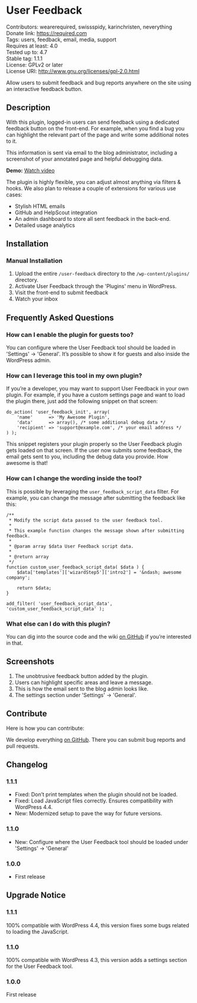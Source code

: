 # User Feedback
Contributors:      wearerequired, swissspidy, karinchristen, neverything  
Donate link:       https://required.com  
Tags:              users, feedback, email, media, support  
Requires at least: 4.0  
Tested up to:      4.7  
Stable tag:        1.1.1  
License:           GPLv2 or later  
License URI:       http://www.gnu.org/licenses/gpl-2.0.html  

Allow users to submit feedback and bug reports anywhere on the site using an interactive feedback button.

## Description

With this plugin, logged-in users can send feedback using a dedicated feedback button on the front-end. For example, when you find a bug you can highlight the relevant part of the page and write some additional notes to it.

This information is sent via email to the blog administrator, including a screenshot of your annotated page and helpful debugging data.

**Demo:** [Watch video](https://cloudup.com/iUtCz3UGF7e)

The plugin is highly flexible, you can adjust almost anything via filters & hooks. We also plan to release a couple of extensions for various use cases:

* Stylish HTML emails
* GitHub and HelpScout integration
* An admin dashboard to store all sent feedback in the back-end.
* Detailed usage analytics

## Installation

### Manual Installation

1. Upload the entire `/user-feedback` directory to the `/wp-content/plugins/` directory.
2. Activate User Feedback through the 'Plugins' menu in WordPress.
3. Visit the front-end to submit feedback
4. Watch your inbox

## Frequently Asked Questions

### How can I enable the plugin for guests too?

You can configure where the User Feedback tool should be loaded in 'Settings' -> 'General'. It’s possible to show it for guests and also inside the WordPress admin.

### How can I leverage this tool in my own plugin?
If you’re a developer, you may want to support User Feedback in your own plugin. For example, if you have a custom settings page and want to load the plugin there, just add the following snippet on that screen:

    do_action( 'user_feedback_init', array(
        'name'      => 'My Awesome Plugin',
        'data'      => array(), /* some additional debug data */
        'recipient' => 'support@example.com', /* your email address */  
    ) );

This snippet registers your plugin properly so the User Feedback plugin gets loaded on that screen. If the user now submits some feedback, the email gets sent to you, including the debug data you provide. How awesome is that!

### How can I change the wording inside the tool?

This is possible by leveraging the `user_feedback_script_data` filter. For example, you can change the message after submitting the feedback like this:

    /**
     * Modify the script data passed to the user feedback tool.
     *
     * This example function changes the message shown after submitting feedback.
     *
     * @param array $data User Feedback script data.
     *
     * @return array
     */
    function custom_user_feedback_script_data( $data ) {  
        $data['templates']['wizardStep5']['intro2'] = '&ndash; awesome company';  

        return $data;
    }

    add_filter( 'user_feedback_script_data', 'custom_user_feedback_script_data' );

### What else can I do with this plugin?

You can dig into the source code and the wiki [on GitHub](https://github.com/wearerequired/user-feedback) if you’re interested in that.

## Screenshots

1. The unobtrusive feedback button added by the plugin.
2. Users can highlight specific areas and leave a message.
3. This is how the email sent to the blog admin looks like.
4. The settings section under 'Settings' -> 'General'.

## Contribute

Here is how you can contribute:

We develop everything [on GitHub](https://github.com/wearerequired/user-feedback). There you can submit bug reports and pull requests.

## Changelog

### 1.1.1
* Fixed: Don’t print templates when the plugin should not be loaded.
* Fixed: Load JavaScript files correctly. Ensures compatibility with WordPress 4.4.
* New: Modernized setup to pave the way for future versions.

### 1.1.0
* New: Configure where the User Feedback tool should be loaded under 'Settings' -> 'General'

### 1.0.0
* First release

## Upgrade Notice

### 1.1.1
100% compatible with WordPress 4.4, this version fixes some bugs related to loading the JavaScript.

### 1.1.0
100% compatible with WordPress 4.3, this version adds a settings section for the User Feedback tool.

### 1.0.0
First release
